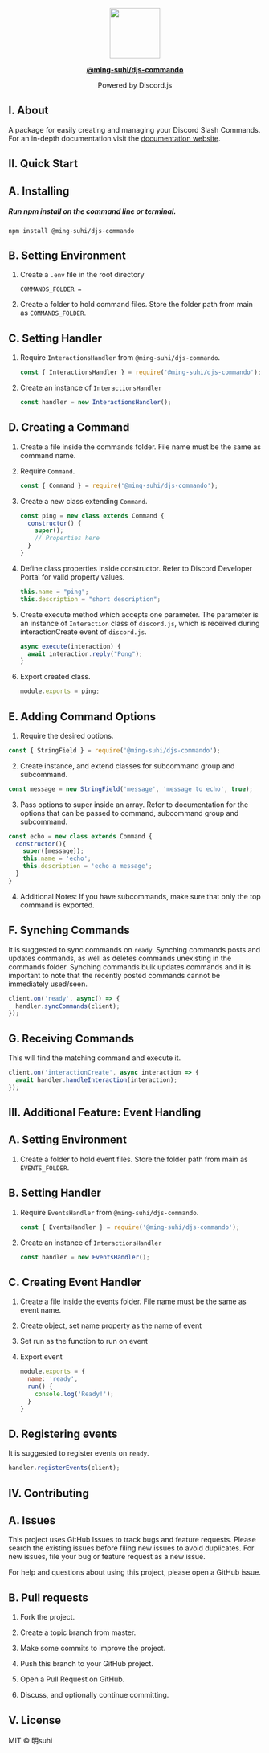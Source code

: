 <p align="center">
  <img src="https://raw.githubusercontent.com/ming-suhi/ming-suhi/master/djs-commando.svg" width="100" align="center" />
</p>

<p align="center">
  <a href="https://github.com/ming-suhi/djs-commando" target="_blank">
    <strong>@ming-suhi/djs-commando</strong>
  </a>
</p>

<p align="center">Powered by Discord.js</p>


## I. About
A package for easily creating and managing your Discord Slash Commands. For an in-depth documentation visit the <a href="https://ming-suhi.github.io/djs-commando/" target="_blank">documentation website</a>. 


## II. Quick Start

## A. Installing

##### Run npm install on the command line or terminal.
```
npm install @ming-suhi/djs-commando
```

## B. Setting Environment

1. Create a `.env` file in the root directory

    ```
    COMMANDS_FOLDER =
    ```

2. Create a folder to hold command files. Store the folder path from main as `COMMANDS_FOLDER`.

## C. Setting Handler

1. Require `InteractionsHandler` from `@ming-suhi/djs-commando`.
    ```js
    const { InteractionsHandler } = require('@ming-suhi/djs-commando');
    ```

2. Create an instance of `InteractionsHandler`
    ```js
    const handler = new InteractionsHandler();
    ```

## D. Creating a Command

1. Create a file inside the commands folder. File name must be the same as command name.

2. Require `Command`.
    ```js
    const { Command } = require('@ming-suhi/djs-commando');
    ```

3. Create a new class extending `Command`.
    ```js
    const ping = new class extends Command {
      constructor() {
        super();
        // Properties here
      }
    }
    ```

4. Define class properties inside constructor. Refer to Discord Developer Portal for valid property values.
    ```js
    this.name = "ping";
    this.description = "short description"; 
    ```

5. Create execute method which accepts one parameter. The parameter is an instance of `Interaction` class of `discord.js`, which is received during interactionCreate event of `discord.js`. 
    ```js
    async execute(interaction) {
      await interaction.reply("Pong");
    }
    ```

6. Export created class.
    ```js
    module.exports = ping;
    ``` 

## E. Adding Command Options

1. Require the desired options.
```js
const { StringField } = require('@ming-suhi/djs-commando');
```

2. Create instance, and extend classes for subcommand group and subcommand.
```js
const message = new StringField('message', 'message to echo', true);
```

3. Pass options to super inside an array. Refer to documentation for the options that can be passed to command, subcommand group and subcommand.
```js
const echo = new class extends Command {
  constructor(){
    super([message]);
    this.name = 'echo';
    this.description = 'echo a message';
  }
}
```

4. Additional Notes: If you have subcommands, make sure that only the top command is exported.

## F. Synching Commands
It is suggested to sync commands on `ready`. Synching commands posts and updates commands, as well as deletes commands unexisting in the commands folder. Synching commands bulk updates commands and it is important to note that the recently posted commands cannot be immediately used/seen.
```js
client.on('ready', async() => {
  handler.syncCommands(client);
});
```

## G. Receiving Commands
This will find the matching command and execute it.
```js
client.on('interactionCreate', async interaction => {
  await handler.handleInteraction(interaction);
});
```

## III. Additional Feature: Event Handling
## A. Setting Environment
1. Create a folder to hold event files. Store the folder path from main as `EVENTS_FOLDER`.

## B. Setting Handler
1. Require `EventsHandler` from `@ming-suhi/djs-commando`.
    ```js
    const { EventsHandler } = require('@ming-suhi/djs-commando');
    ```

2. Create an instance of `InteractionsHandler`
    ```js
    const handler = new EventsHandler();
    ```

## C. Creating Event Handler
1. Create a file inside the events folder. File name must be the same as event name.

2. Create object, set name property as the name of event

3. Set run as the function to run on event

4. Export event
    ```js
    module.exports = {
      name: 'ready',
      run() {
        console.log('Ready!');
      }
    } 
    ```

## D. Registering events
It is suggested to register events on `ready`.
```js
handler.registerEvents(client);
```

## IV. Contributing
## A. Issues
This project uses GitHub Issues to track bugs and feature requests. Please search the existing issues before filing new issues to avoid duplicates. For new issues, file your bug or feature request as a new issue.

For help and questions about using this project, please open a GitHub issue.

## B. Pull requests

1. Fork the project.

2. Create a topic branch from master.

3. Make some commits to improve the project.

4. Push this branch to your GitHub project.

5. Open a Pull Request on GitHub.

6. Discuss, and optionally continue committing.


## V. License
MIT © 明suhi
